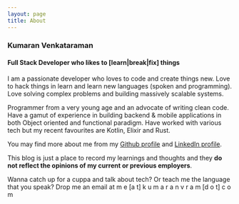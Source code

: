 ```yaml
---
layout: page
title: About
---
```


### Kumaran Venkataraman
#### Full Stack Developer who likes to [learn|break|fix] things

I am a passionate developer who loves to code and create things new. Love to hack things in learn and learn new languages (spoken and programming). Love solving complex problems and building massively scalable systems.

Programmer from a very young age and an advocate of writing clean code. Have a gamut of experience in building backend & mobile applications in both Object oriented and functional paradigm. Have worked with various tech but my recent favourites are Kotlin, Elixir and Rust.

You may find more about me from my [Github profile](https://github.com/kumaranvram) and [LinkedIn profile](https://in.linkedin.com/in/kumaranvram).

This blog is just a place to record my learnings and thoughts and they __do not reflect the opinions of my current or previous employers__.

Wanna catch up for a cuppa and talk about tech? Or teach me the language that you speak? Drop me an email at m e [a t] k u m a r a n v r a m [d o t] c o m

